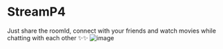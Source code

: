 # **StreamP4**

Just share the roomId, connect with your friends and watch movies while chatting with each other ✨✨
![image](https://github.com/user-attachments/assets/ddc89dd1-83ce-469b-b329-8a20cde280e3)
